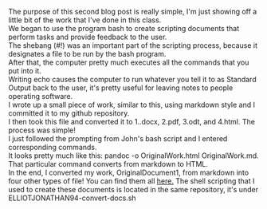 The purpose of this second blog post is really simple, I'm just showing off a little bit of the work that I've done in this class.  
We began to use the program bash to create scripting documents that perform tasks and provide feedback to the user.  
The shebang (#!) was an important part of the scripting process, because it designates a file to be run by the bash program.  
After that, the computer pretty much executes all the commands that you put into it.  
Writing echo causes the computer to run whatever you tell it to as Standard Output back to the user, it's pretty useful for leaving notes to people operating software.  
I wrote up a small piece of work, similar to this, using markdown style and I committed it to my github repository.  
I then took this file and converted it to 
1..docx, 
2.pdf, 
3.odt, and 
4.html. 
The process was simple!  
I just followed the prompting from John's bash script and I entered corresponding commands.  
It looks pretty much like this: pandoc -o OriginalWork.html OriginalWork.md. That particular command converts from markdown to HTML.  
In the end, I converted my work, OriginalDocument1, from markdown into four other types of file! You can find them all [here.](https://github.com/elliotjonathan94/convert-documents)
The shell scripting that I used to create these documents is located in the same repository, it's under ELLIOTJONATHAN94-convert-docs.sh

